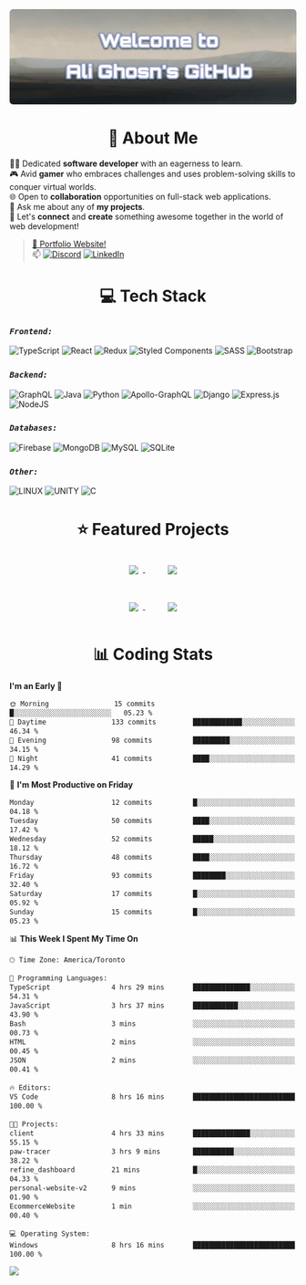 

![Banner](alighosnbanner.png)

<h1 align="center">
👋 About Me
</h1>

👨‍💻 Dedicated **software developer** with an eagerness to learn.<br>
🎮 Avid **gamer** who embraces challenges and uses problem-solving skills to conquer virtual worlds.<br>
🌐 Open to **collaboration** opportunities on full-stack web applications.<br>
💬 Ask me about any of **my projects**.<br>
🤝 Let's **connect** and **create** something awesome together in the world of web development!<br>
>[🎦 Portfolio Website!](https://www.alighosn.ca/)<br>
>📫 
[![Discord](https://img.shields.io/badge/Discord-%237289DA.svg?logo=discord&logoColor=white)](https://discord.gg/XFWwKWwm) 
[![LinkedIn](https://img.shields.io/badge/LinkedIn-%230077B5.svg?logo=linkedin&logoColor=white)](https://linkedin.com/in/ali-ghosn-b53402217/) 

<h1 align="center">
💻 Tech Stack
</h1>

### ***`Frontend:`***
![TypeScript](https://img.shields.io/badge/typescript-%23007ACC.svg?style=flat&logo=typescript&logoColor=white) 
![React](https://img.shields.io/badge/react-%2320232a.svg?style=flat&logo=react&logoColor=%2361DAFB) 
![Redux](https://img.shields.io/badge/redux-%23593d88.svg?style=flat&logo=redux&logoColor=white) 
![Styled Components](https://img.shields.io/badge/styled--components-DB7093?style=flat&logo=styled-components&logoColor=white) 
![SASS](https://img.shields.io/badge/SASS-hotpink.svg?style=flat&logo=SASS&logoColor=white)
![Bootstrap](https://img.shields.io/badge/bootstrap-%23563D7C.svg?style=flat&logo=bootstrap&logoColor=white)<br>


### ***`Backend:`***
![GraphQL](https://img.shields.io/badge/-GraphQL-E10098?style=flat&logo=graphql&logoColor=white) 
![Java](https://img.shields.io/badge/java-%23ED8B00.svg?style=flat&logo=java&logoColor=white) 
![Python](https://img.shields.io/badge/python-3670A0?style=flat&logo=python&logoColor=ffdd54) 
![Apollo-GraphQL](https://img.shields.io/badge/-ApolloGraphQL-311C87?style=flat&logo=apollo-graphql) 
![Django](https://img.shields.io/badge/django-%23092E20.svg?style=flat&logo=django&logoColor=white) 
![Express.js](https://img.shields.io/badge/express.js-%23404d59.svg?style=flat&logo=express&logoColor=%2361DAFB) 
![NodeJS](https://img.shields.io/badge/node.js-6DA55F?style=flat&logo=node.js&logoColor=white)<br>


### ***`Databases:`***
![Firebase](https://img.shields.io/badge/firebase-%23039BE5.svg?style=flat&logo=firebase) 
![MongoDB](https://img.shields.io/badge/MongoDB-%234ea94b.svg?style=flat&logo=mongodb&logoColor=white) 
![MySQL](https://img.shields.io/badge/mysql-%2300f.svg?style=flat&logo=mysql&logoColor=white) 
![SQLite](https://img.shields.io/badge/sqlite-%2307405e.svg?style=flat&logo=sqlite&logoColor=white)<br>


### ***`Other:`***
![LINUX](https://img.shields.io/badge/Linux-FCC624?style=flat&logo=linux&logoColor=black)
![UNITY](https://img.shields.io/badge/Unity-%2320232a.svg?style=flat&logo=unity&logoColor=white) 
![C](https://img.shields.io/badge/c-%2300599C.svg?style=flat&logo=c&logoColor=white)<br>

<h1 align="center">
⭐ Featured Projects
</h1>
  
<div align="center">
<a href="https://github.com/AliGhosn1/EcommerceWebsite">
  <img align="center" style="margin:1rem 0.5rem" src="https://github-readme-stats.vercel.app/api/pin/?username=alighosn1&repo=EcommerceWebsite&title_color=ffffff&text_color=c9cacc&icon_color=4AB197&bg_color=1A2B34" />
</a>&nbsp;&nbsp;&nbsp;&nbsp;&nbsp;&nbsp;&nbsp;
<a href="https://github.com/AliGhosn1/Paw-Tracer">
  <img align="center" style="margin:1rem 0.5rem" src="https://github-readme-stats.vercel.app/api/pin/?username=alighosn1&repo=Paw-Tracer&title_color=ffffff&text_color=c9cacc&icon_color=4AB197&bg_color=1A2B34" />
</a>  
<br /><br />
<a href="https://github.com/AliGhosn1/Yariga-Front-End">
  <img align="center" style="margin:1rem 0.5rem" src="https://github-readme-stats.vercel.app/api/pin/?username=alighosn1&repo=Yariga-Front-End&title_color=ffffff&text_color=c9cacc&icon_color=4AB197&bg_color=1A2B34" />
</a>&nbsp;&nbsp;&nbsp;&nbsp;&nbsp;&nbsp;&nbsp;
<a href="https://github.com/AliGhosn1/personal-website-v2">
  <img align="center" style="margin:1rem 0.5rem" src="https://github-readme-stats.vercel.app/api/pin/?username=alighosn1&repo=personal-website-v2&title_color=ffffff&text_color=c9cacc&icon_color=4AB197&bg_color=1A2B34" />
</a>
</div>

<h1 align="center">
📊 Coding Stats
</h1>
  
<!--START_SECTION:waka-->
**I'm an Early 🐤** 

```text
🌞 Morning                15 commits          █░░░░░░░░░░░░░░░░░░░░░░░░   05.23 % 
🌆 Daytime                133 commits         ████████████░░░░░░░░░░░░░   46.34 % 
🌃 Evening                98 commits          █████████░░░░░░░░░░░░░░░░   34.15 % 
🌙 Night                  41 commits          ████░░░░░░░░░░░░░░░░░░░░░   14.29 % 
```
📅 **I'm Most Productive on Friday** 

```text
Monday                   12 commits          █░░░░░░░░░░░░░░░░░░░░░░░░   04.18 % 
Tuesday                  50 commits          ████░░░░░░░░░░░░░░░░░░░░░   17.42 % 
Wednesday                52 commits          █████░░░░░░░░░░░░░░░░░░░░   18.12 % 
Thursday                 48 commits          ████░░░░░░░░░░░░░░░░░░░░░   16.72 % 
Friday                   93 commits          ████████░░░░░░░░░░░░░░░░░   32.40 % 
Saturday                 17 commits          █░░░░░░░░░░░░░░░░░░░░░░░░   05.92 % 
Sunday                   15 commits          █░░░░░░░░░░░░░░░░░░░░░░░░   05.23 % 
```


📊 **This Week I Spent My Time On** 

```text
🕑︎ Time Zone: America/Toronto

💬 Programming Languages: 
TypeScript               4 hrs 29 mins       ██████████████░░░░░░░░░░░   54.31 % 
JavaScript               3 hrs 37 mins       ███████████░░░░░░░░░░░░░░   43.90 % 
Bash                     3 mins              ░░░░░░░░░░░░░░░░░░░░░░░░░   00.73 % 
HTML                     2 mins              ░░░░░░░░░░░░░░░░░░░░░░░░░   00.45 % 
JSON                     2 mins              ░░░░░░░░░░░░░░░░░░░░░░░░░   00.41 % 

🔥 Editors: 
VS Code                  8 hrs 16 mins       █████████████████████████   100.00 % 

🐱‍💻 Projects: 
client                   4 hrs 33 mins       ██████████████░░░░░░░░░░░   55.15 % 
paw-tracer               3 hrs 9 mins        ██████████░░░░░░░░░░░░░░░   38.22 % 
refine_dashboard         21 mins             █░░░░░░░░░░░░░░░░░░░░░░░░   04.33 % 
personal-website-v2      9 mins              ░░░░░░░░░░░░░░░░░░░░░░░░░   01.90 % 
EcommerceWebsite         1 min               ░░░░░░░░░░░░░░░░░░░░░░░░░   00.40 % 

💻 Operating System: 
Windows                  8 hrs 16 mins       █████████████████████████   100.00 % 
```


<!--END_SECTION:waka-->

[![](https://visitcount.itsvg.in/api?id=alighosn1&icon=5&color=9)](https://visitcount.itsvg.in)

